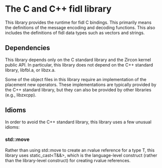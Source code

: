 # The C and C++ fidl library

This library provides the runtime for fidl C bindings. This primarily
means the definitions of the message encoding and decoding
functions. This also includes the definitions of fidl data types such
as vectors and strings.

## Dependencies

This library depends only on the C standard library and the Zircon kernel
public API. In particular, this library does not depend on the C++ standard
library, libfbl.a, or libzx.a.

Some of the object files in this library require an implementation of the
placement new operators. These implementations are typically provided by the
C++ standard library, but they can also be provided by other libraries
(e.g., libzxcpp).

## Idioms

In order to avoid the C++ standard library, this library uses a few unusual
idioms:

### std::move

Rather than using std::move to create an rvalue reference for a type T, this
library uses static_cast<T&&>, which is the language-level construct (rather
than the library-level construct) for creating rvalue references.
